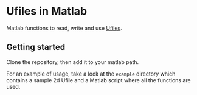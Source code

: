 # Ufiles in Matlab

Matlab functions to read, write and use [Ufiles][1].

[1]: http://w3.pppl.gov/~pshare/help/ufiles_manual.html

## Getting started

Clone the repository, then add it to your matlab path.

For an example of usage, take a look at the `example` directory which contains
a sample 2d Ufile and a Matlab script where all the functions are used.
